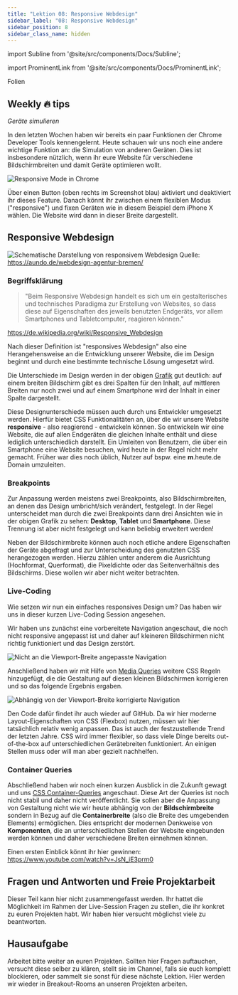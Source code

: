 ```yaml
---
title: "Lektion 08: Responsive Webdesign"
sidebar_label: "08: Responsive Webdesign"
sidebar_position: 8
sidebar_class_name: hidden
---
```


import Subline from '@site/src/components/Docs/Subline';

<Subline text="Make it fit" />

import ProminentLink from '@site/src/components/Docs/ProminentLink';

<ProminentLink link="https://docs.google.com/presentation/d/1GqGce81iVDWo6ehpFVKvPp4TFT7EGsvnmoy4oCLUAC4">Folien</ProminentLink>

## Weekly 🔥 tips

_Geräte simulieren_

In den letzten Wochen haben wir bereits ein paar Funktionen der Chrome Developer Tools kennengelernt. Heute schauen wir uns noch eine andere wichtige Funktion an: die Simulation von anderen Geräten. Dies ist insbesondere nützlich, wenn ihr eure Website für verschiedene Bildschirmbreiten und damit Geräte optimieren wollt.

![Responsive Mode in Chrome](/img/lessons/08/responsive-mode.png)

Über einen Button (oben rechts im Screenshot blau) aktiviert und deaktiviert ihr dieses Feature. Danach könnt ihr zwischen einem flexiblen Modus ("responsive") und fixen Geräten wie in diesem Beispiel dem iPhone X wählen. Die Website wird dann in dieser Breite dargestellt.

## Responsive Webdesign

![Schematische Darstellung von responsivem Webdesign](/img/lessons/08/responsive_webdesign.svg)
Quelle: https://aundo.de/webdesign-agentur-bremen/

### Begriffsklärung

> "Beim Responsive Webdesign handelt es sich um ein gestalterisches und technisches Paradigma zur Erstellung von Websites, so dass diese auf Eigenschaften des jeweils benutzten Endgeräts, vor allem Smartphones und Tabletcomputer, reagieren können."

https://de.wikipedia.org/wiki/Responsive_Webdesign

Nach dieser Definition ist "responsives Webdesign" also eine Herangehensweise an die Entwicklung unserer Website, die im Design beginnt und durch eine bestimmte technische Lösung umgesetzt wird.

Die Unterschiede im Design werden in der obigen [Grafik](https://aundo.de/webdesign-agentur-bremen/) gut deutlich: auf einem breiten Bildschirm gibt es drei Spalten für den Inhalt, auf mittleren Breiten nur noch zwei und auf einem Smartphone wird der Inhalt in einer Spalte dargestellt.

Diese Designunterschiede müssen auch durch uns Entwickler umgesetzt werden. Hierfür bietet CSS Funktionalitäten an, über die wir unsere Website **responsive** - also reagierend - entwickeln können. So entwickeln wir eine Website, die auf allen Endgeräten die gleichen Inhalte enthält und diese lediglich unterschiedlich darstellt. Ein Umleiten von Benutzern, die über ein Smartphone eine Website besuchen, wird heute in der Regel nicht mehr gemacht. Früher war dies noch üblich, Nutzer auf bspw. eine **m**.heute.de Domain umzuleiten.

### Breakpoints

Zur Anpassung werden meistens zwei Breakpoints, also Bildschirmbreiten, an denen das Design umbricht/sich verändert, festgelegt. In der Regel unterscheidet man durch die zwei Breakpoints dann drei Ansichten wie in der obigen Grafik zu sehen: **Desktop**, **Tablet** und **Smartphone**. Diese Trennung ist aber nicht festgelegt und kann beliebig erweitert werden!

Neben der Bildschirmbreite können auch noch etliche andere Eigenschaften der Geräte abgefragt und zur Unterscheidung des genutzten CSS herangezogen werden. Hierzu zählen unter anderem die Ausrichtung (Hochformat, Querformat), die Pixeldichte oder das Seitenverhältnis des Bildschirms. Diese wollen wir aber nicht weiter betrachten.

### Live-Coding

Wie setzen wir nun ein einfaches responsives Design um? Das haben wir uns in dieser kurzen Live-Coding Session angesehen.

Wir haben uns zunächst eine vorbereitete Navigation angeschaut, die noch nicht responsive angepasst ist und daher auf kleineren Bildschirmen nicht richtig funktioniert und das Design zerstört.

![Nicht an die Viewport-Breite angepasste Navigation](/img/lessons/08/live-broken.png)

Anschließend haben wir mit Hilfe von [Media Queries](https://developer.mozilla.org/de/docs/Web/CSS/Media_Queries/Using_media_queries) weitere CSS Regeln hinzugefügt, die die Gestaltung auf diesen kleinen Bildschirmen korrigieren und so das folgende Ergebnis ergaben.

![Abhängig von der Viewport-Breite korrigierte Navigation](/img/lessons/08/live-fixed.png)

Den Code dafür findet ihr auch wieder auf GitHub. Da wir hier moderne Layout-Eigenschaften von CSS (Flexbox) nutzen, müssen wir hier tatsächlich relativ wenig anpassen. Das ist auch der festzustellende Trend der letzten Jahre. CSS wird immer flexibler, so dass viele Dinge bereits out-of-the-box auf unterschiedlichen Gerätebreiten funktioniert. An einigen Stellen muss oder will man aber gezielt nachhelfen.

### Container Queries

Abschließend haben wir noch einen kurzen Ausblick in die Zukunft gewagt und uns [CSS Container-Queries](https://developer.mozilla.org/en-US/docs/Web/CSS/CSS_Container_Queries) angeschaut. Diese Art der Queries ist noch nicht stabil und daher nicht veröffentlicht. Sie sollen aber die Anpassung von Gestaltung nicht wie wir heute abhängig von der **Bildschirmbreite** sondern in Bezug auf die **Containerbreite** (also die Breite des umgebenden Elements) ermöglichen. Dies entspricht der modernen Denkweise von **Komponenten**, die an unterschiedlichen Stellen der Website eingebunden werden können und daher verschiedene Breiten einnehmen können.

Einen ersten Einblick könnt ihr hier gewinnen: https://www.youtube.com/watch?v=JsN_iE3prm0

## Fragen und Antworten und Freie Projektarbeit

Dieser Teil kann hier nicht zusammengefasst werden. Ihr hattet die Möglichkeit im Rahmen der Live-Session Fragen zu stellen, die ihr konkret zu euren Projekten habt. Wir haben hier versucht möglichst viele zu beantworten.

## Hausaufgabe

Arbeitet bitte weiter an euren Projekten. Sollten hier Fragen auftauchen, versucht diese selber zu klären, stellt sie im Channel, falls sie euch komplett blockieren, oder sammelt sie sonst für diese nächste Lektion. Hier werden wir wieder in Breakout-Rooms an unseren Projekten arbeiten.

